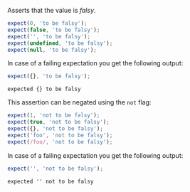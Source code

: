 Asserts that the value is _falsy_.

```js
expect(0, 'to be falsy');
expect(false, 'to be falsy');
expect('', 'to be falsy');
expect(undefined, 'to be falsy');
expect(null, 'to be falsy');
```

In case of a failing expectation you get the following output:

```js
expect({}, 'to be falsy');
```

```output
expected {} to be falsy
```

This assertion can be negated using the `not` flag:

```js
expect(1, 'not to be falsy');
expect(true, 'not to be falsy');
expect({}, 'not to be falsy');
expect('foo', 'not to be falsy');
expect(/foo/, 'not to be falsy');
```

In case of a failing expectation you get the following output:

```js
expect('', 'not to be falsy');
```

```output
expected '' not to be falsy
```
